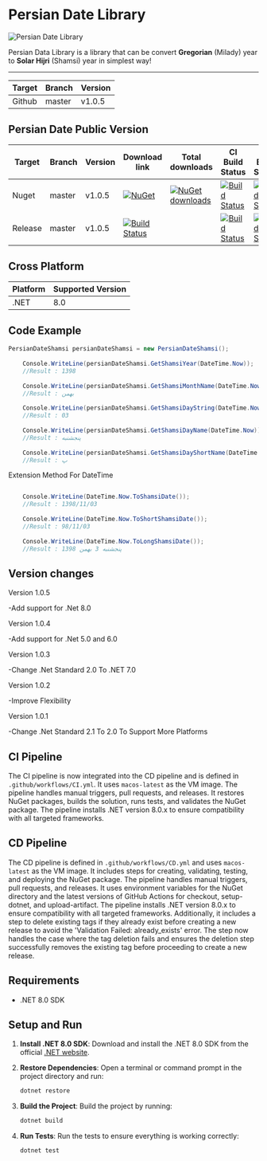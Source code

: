 # Persian Date Library

![Persian Date Library](https://lh3.googleusercontent.com/p_InfUloerXCEMJLLGA4n8HAQT7yR1kTn53cpYwFlFHkqa9TlaXE9K6BVef6i19JJzo=s180-rw)

Persian Data Library is a library that can be convert **Gregorian** (Milady) year to **Solar Hijri** (Shamsi) year in simplest way!

-------------------------

| Target | Branch | Version |
| ------ | ------ | ------ |
| Github | master | v1.0.5 | 


## Persian Date Public Version
| Target | Branch | Version | Download link | Total downloads | CI Build Status | CD Build Status |
| ------ | ------ | ------ | ------ | ------ | ------ | ------ |
| Nuget | master | v1.0.5 | [![NuGet](https://img.shields.io/nuget/v/PersianDateShamsi.svg)](https://www.nuget.org/packages/PersianDateShamsi) | [![NuGet downloads](https://img.shields.io/nuget/dt/PersianDateShamsi.svg)](https://www.nuget.org/packages/PersianDateShamsi) | [![Build Status](https://github.com/hootanht/PersianDate/actions/workflows/CI.yml/badge.svg)](https://github.com/hootanht/PersianDate/actions) | [![Build Status](https://github.com/hootanht/PersianDate/actions/workflows/CD.yml/badge.svg)](https://github.com/hootanht/PersianDate/actions) |
| Release | master | v1.0.5 | [![Build Status](https://github.com/hootanht/PersianDate/actions/workflows/CI.yml/badge.svg)](https://github.com/hootanht/PersianDate/actions) | | [![Build Status](https://github.com/hootanht/PersianDate/actions/workflows/CI.yml/badge.svg)](https://github.com/hootanht/PersianDate/actions) | [![Build Status](https://github.com/hootanht/PersianDate/actions/workflows/CD.yml/badge.svg)](https://github.com/hootanht/PersianDate/actions) |

## Cross Platform

| Platform | Supported Version |
| ------ | ------ |
| .NET | 8.0 |

## Code Example

```c#
PersianDateShamsi persianDateShamsi = new PersianDateShamsi();
    
    Console.WriteLine(persianDateShamsi.GetShamsiYear(DateTime.Now));
    //Result : 1398
    
    Console.WriteLine(persianDateShamsi.GetShamsiMonthName(DateTime.Now));
    //Result : بهمن
    
    Console.WriteLine(persianDateShamsi.GetShamsiDayString(DateTime.Now));
    //Result : 03
    
    Console.WriteLine(persianDateShamsi.GetShamsiDayName(DateTime.Now));
    //Result : پنجشنبه
    
    Console.WriteLine(persianDateShamsi.GetShamsiDayShortName(DateTime.Now));
    //Result : پ
```

Extension Method For DateTime

```c#

    Console.WriteLine(DateTime.Now.ToShamsiDate());
    //Result : 1398/11/03
    
    Console.WriteLine(DateTime.Now.ToShortShamsiDate());
    //Result : 98/11/03
    
    Console.WriteLine(DateTime.Now.ToLongShamsiDate());
    //Result : پنجشنبه 3 بهمن 1398
```

## Version changes
Version 1.0.5

-Add support for .Net 8.0

Version 1.0.4

-Add support for .Net 5.0 and 6.0

Version 1.0.3

-Change .Net Standard 2.0 To .NET 7.0

Version 1.0.2

-Improve Flexibility

Version 1.0.1

-Change .Net Standard 2.1 To 2.0 To Support More Platforms

## CI Pipeline

The CI pipeline is now integrated into the CD pipeline and is defined in `.github/workflows/CI.yml`. It uses `macos-latest` as the VM image. The pipeline handles manual triggers, pull requests, and releases. It restores NuGet packages, builds the solution, runs tests, and validates the NuGet package. The pipeline installs .NET version 8.0.x to ensure compatibility with all targeted frameworks.

## CD Pipeline

The CD pipeline is defined in `.github/workflows/CD.yml` and uses `macos-latest` as the VM image. It includes steps for creating, validating, testing, and deploying the NuGet package. The pipeline handles manual triggers, pull requests, and releases. It uses environment variables for the NuGet directory and the latest versions of GitHub Actions for checkout, setup-dotnet, and upload-artifact. The pipeline installs .NET version 8.0.x to ensure compatibility with all targeted frameworks. Additionally, it includes a step to delete existing tags if they already exist before creating a new release to avoid the 'Validation Failed: already_exists' error. The step now handles the case where the tag deletion fails and ensures the deletion step successfully removes the existing tag before proceeding to create a new release.

## Requirements

- .NET 8.0 SDK

## Setup and Run

1. **Install .NET 8.0 SDK**: Download and install the .NET 8.0 SDK from the official [.NET website](https://dotnet.microsoft.com/download/dotnet/8.0).

2. **Restore Dependencies**: Open a terminal or command prompt in the project directory and run:
   ```sh
   dotnet restore
   ```

3. **Build the Project**: Build the project by running:
   ```sh
   dotnet build
   ```

4. **Run Tests**: Run the tests to ensure everything is working correctly:
   ```sh
   dotnet test
   ```
